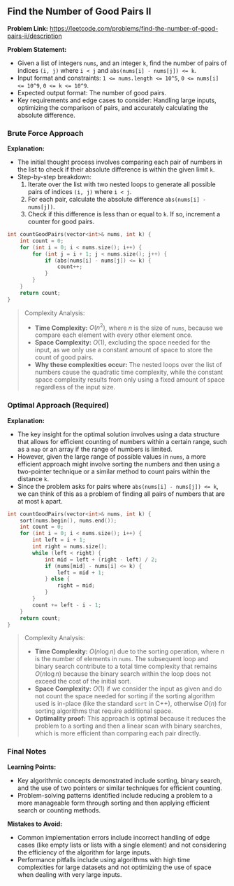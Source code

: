 ## Find the Number of Good Pairs II
**Problem Link:** https://leetcode.com/problems/find-the-number-of-good-pairs-ii/description

**Problem Statement:**
- Given a list of integers `nums`, and an integer `k`, find the number of pairs of indices `(i, j)` where `i < j` and `abs(nums[i] - nums[j]) <= k`.
- Input format and constraints: `1 <= nums.length <= 10^5`, `0 <= nums[i] <= 10^9`, `0 <= k <= 10^9`.
- Expected output format: The number of good pairs.
- Key requirements and edge cases to consider: Handling large inputs, optimizing the comparison of pairs, and accurately calculating the absolute difference.

### Brute Force Approach

**Explanation:**
- The initial thought process involves comparing each pair of numbers in the list to check if their absolute difference is within the given limit `k`.
- Step-by-step breakdown:
  1. Iterate over the list with two nested loops to generate all possible pairs of indices `(i, j)` where `i < j`.
  2. For each pair, calculate the absolute difference `abs(nums[i] - nums[j])`.
  3. Check if this difference is less than or equal to `k`. If so, increment a counter for good pairs.

```cpp
int countGoodPairs(vector<int>& nums, int k) {
    int count = 0;
    for (int i = 0; i < nums.size(); i++) {
        for (int j = i + 1; j < nums.size(); j++) {
            if (abs(nums[i] - nums[j]) <= k) {
                count++;
            }
        }
    }
    return count;
}
```

> Complexity Analysis:
> - **Time Complexity:** $O(n^2)$, where $n$ is the size of `nums`, because we compare each element with every other element once.
> - **Space Complexity:** $O(1)$, excluding the space needed for the input, as we only use a constant amount of space to store the count of good pairs.
> - **Why these complexities occur:** The nested loops over the list of numbers cause the quadratic time complexity, while the constant space complexity results from only using a fixed amount of space regardless of the input size.

### Optimal Approach (Required)

**Explanation:**
- The key insight for the optimal solution involves using a data structure that allows for efficient counting of numbers within a certain range, such as a `map` or an array if the range of numbers is limited.
- However, given the large range of possible values in `nums`, a more efficient approach might involve sorting the numbers and then using a two-pointer technique or a similar method to count pairs within the distance `k`.
- Since the problem asks for pairs where `abs(nums[i] - nums[j]) <= k`, we can think of this as a problem of finding all pairs of numbers that are at most `k` apart.

```cpp
int countGoodPairs(vector<int>& nums, int k) {
    sort(nums.begin(), nums.end());
    int count = 0;
    for (int i = 0; i < nums.size(); i++) {
        int left = i + 1;
        int right = nums.size();
        while (left < right) {
            int mid = left + (right - left) / 2;
            if (nums[mid] - nums[i] <= k) {
                left = mid + 1;
            } else {
                right = mid;
            }
        }
        count += left - i - 1;
    }
    return count;
}
```

> Complexity Analysis:
> - **Time Complexity:** $O(n \log n)$ due to the sorting operation, where $n$ is the number of elements in `nums`. The subsequent loop and binary search contribute to a total time complexity that remains $O(n \log n)$ because the binary search within the loop does not exceed the cost of the initial sort.
> - **Space Complexity:** $O(1)$ if we consider the input as given and do not count the space needed for sorting if the sorting algorithm used is in-place (like the standard `sort` in C++), otherwise $O(n)$ for sorting algorithms that require additional space.
> - **Optimality proof:** This approach is optimal because it reduces the problem to a sorting and then a linear scan with binary searches, which is more efficient than comparing each pair directly.

### Final Notes

**Learning Points:**
- Key algorithmic concepts demonstrated include sorting, binary search, and the use of two pointers or similar techniques for efficient counting.
- Problem-solving patterns identified include reducing a problem to a more manageable form through sorting and then applying efficient search or counting methods.

**Mistakes to Avoid:**
- Common implementation errors include incorrect handling of edge cases (like empty lists or lists with a single element) and not considering the efficiency of the algorithm for large inputs.
- Performance pitfalls include using algorithms with high time complexities for large datasets and not optimizing the use of space when dealing with very large inputs.